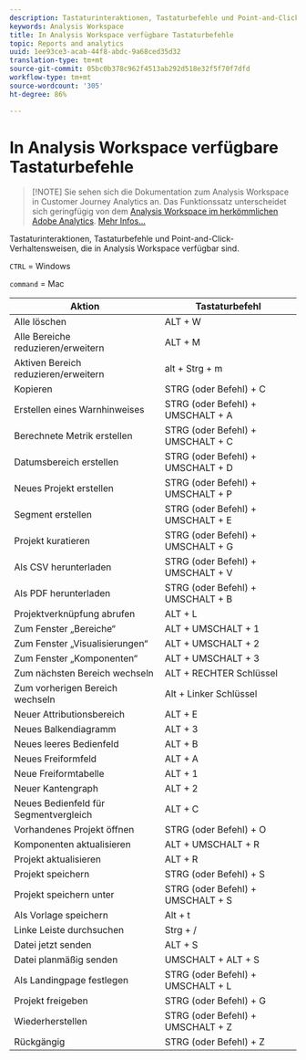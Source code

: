 ```yaml
---
description: Tastaturinteraktionen, Tastaturbefehle und Point-and-Click-Verhaltensweisen, die in Analysis Workspace verfügbar sind.
keywords: Analysis Workspace
title: In Analysis Workspace verfügbare Tastaturbefehle
topic: Reports and analytics
uuid: 1ee93ce3-acab-44f8-abdc-9a68ced35d32
translation-type: tm+mt
source-git-commit: 05bc0b378c962f4513ab292d518e32f5f70f7dfd
workflow-type: tm+mt
source-wordcount: '305'
ht-degree: 86%

---
```



# In Analysis Workspace verfügbare Tastaturbefehle

>[!NOTE] Sie sehen sich die Dokumentation zum Analysis Workspace in Customer Journey Analytics an. Das Funktionssatz unterscheidet sich geringfügig von dem [Analysis Workspace im herkömmlichen Adobe Analytics](https://docs.adobe.com/content/help/de-DE/analytics/analyze/analysis-workspace/home.html). [Mehr Infos...](/help/getting-started/cja-aa.md)

Tastaturinteraktionen, Tastaturbefehle und Point-and-Click-Verhaltensweisen, die in Analysis Workspace verfügbar sind.

`CTRL` = Windows

`command` = Mac

| Aktion | Tastaturbefehl |
|---|---|
| Alle löschen | ALT + W |
| Alle Bereiche reduzieren/erweitern | ALT + M |
| Aktiven Bereich reduzieren/erweitern | alt + Strg + m |
| Kopieren | STRG (oder Befehl) + C |
| Erstellen eines Warnhinweises | STRG (oder Befehl) + UMSCHALT + A |
| Berechnete Metrik erstellen | STRG (oder Befehl) + UMSCHALT + C |
| Datumsbereich erstellen | STRG (oder Befehl) + UMSCHALT + D |
| Neues Projekt erstellen | STRG (oder Befehl) + UMSCHALT + P |
| Segment erstellen | STRG (oder Befehl) + UMSCHALT + E |
| Projekt kuratieren | STRG (oder Befehl) + UMSCHALT + G |
| Als CSV herunterladen | STRG (oder Befehl) + UMSCHALT + V |
| Als PDF herunterladen | STRG (oder Befehl) + UMSCHALT + B |
| Projektverknüpfung abrufen | ALT + L |
| Zum Fenster „Bereiche“ | ALT + UMSCHALT + 1 |
| Zum Fenster „Visualisierungen“ | ALT + UMSCHALT + 2 |
| Zum Fenster „Komponenten“ | ALT + UMSCHALT + 3 |
| Zum nächsten Bereich wechseln | ALT + RECHTER Schlüssel |
| Zum vorherigen Bereich wechseln | Alt + Linker Schlüssel |
| Neuer Attributionsbereich | ALT + E |
| Neues Balkendiagramm | ALT + 3 |
| Neues leeres Bedienfeld | ALT + B |
| Neues Freiformfeld | ALT + A |
| Neue Freiformtabelle | ALT + 1 |
| Neuer Kantengraph | ALT + 2 |
| Neues Bedienfeld für Segmentvergleich | ALT + C |
| Vorhandenes Projekt öffnen | STRG (oder Befehl) + O |
| Komponenten aktualisieren | ALT + UMSCHALT + R |
| Projekt aktualisieren | ALT + R |
| Projekt speichern | STRG (oder Befehl) + S |
| Projekt speichern unter | STRG (oder Befehl) + UMSCHALT + S |
| Als Vorlage speichern | Alt + t |
| Linke Leiste durchsuchen | Strg + / |
| Datei jetzt senden | ALT + S |
| Datei planmäßig senden | UMSCHALT + ALT + S |
| Als Landingpage festlegen | STRG (oder Befehl) + UMSCHALT + L |
| Projekt freigeben | STRG (oder Befehl) + G |
| Wiederherstellen | STRG (oder Befehl) + UMSCHALT + Z |
| Rückgängig | STRG (oder Befehl) + Z |
